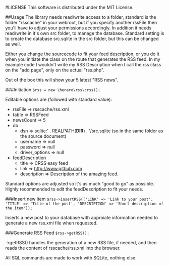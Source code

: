 #LICENSE
This software is distributed under the MIT License.


##Usage
The library needs read/write access to a folder, standard is the folder "rsscache" in your webroot, but if you specify another rssFile then you'll have to adjust your permissions accordingly.
In addition it needs read/write in it's own src folder, to manage the database. Standard setting is to create the database src.sqlite in the src folder, but this can be changed as well.

Either you change the sourcecode to fit your feed description, or you do it when you initiate the class on the route that generates the RSS feed. In my example code I wouldn't write my RSS Description when I call the rss class on the "add page", only on the actual "rss.php".

Out of the box this will show your 5 latest "RSS news".

###Initiation
`$rss = new \henaro\rss\crss();`

Editable options are (followed with standard value): 

* rssFile => rsscache/rss.xml
* table => RSSFeed
* newsCount => 5
* db
  * dsn => sqlite:' . REALPATH(__DIR__) . '/src.sqlite (so in the same folder as the source document)
  * username => null
  * password => null
  * driver_options => null
* feedDescription 
  * title => CRSS easy feed
  * link => http://www.github.com
  * description => Description of the amazing feed.

Standard options are adjusted so it's as much "good to go" as possible. Highly recommended to edit the feedDescription to fit your needs.

###Insert new item
`$rss->insertRSS(['LINK' => 'Link to your post', 'TITLE' => 'Title of the post', 'DESCRIPTION' => 'Short description of the item']);`

Inserts a new post to your database with approiate information needed to generate a new rss.xml file when requested.

###Generate RSS Feed
`$rss->getRSS();`

->getRSS() handles the generation of a new RSS file, if needed, and then reads the content of rsscache/rss.xml into the browser.

All SQL commands are made to work with SQLite, nothing else.
